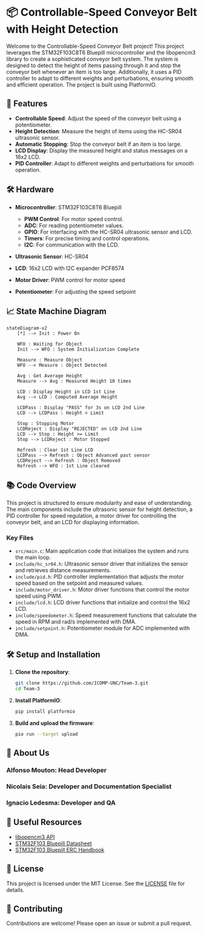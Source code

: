 # 📦 Controllable-Speed Conveyor Belt with Height Detection

Welcome to the Controllable-Speed Conveyor Belt project! This project leverages the STM32F103C8T6 Bluepill microcontroller and the libopencm3 library to create a sophisticated conveyor belt system. The system is designed to detect the height of items passing through it and stop the conveyor belt whenever an item is too large. Additionally, it uses a PID controller to adapt to different weights and perturbations, ensuring smooth and efficient operation. The project is built using PlatformIO.

## 🚀 Features

- **Controllable Speed**: Adjust the speed of the conveyor belt using a potentiometer.
- **Height Detection**: Measure the height of items using the HC-SR04 ultrasonic sensor.
- **Automatic Stopping**: Stop the conveyor belt if an item is too large.
- **LCD Display**: Display the measured height and status messages on a 16x2 LCD.
- **PID Controller**: Adapt to different weights and perturbations for smooth operation.

## 🛠️ Hardware

- **Microcontroller**: STM32F103C8T6 Bluepill
  - **PWM Control**: For motor speed control.
  - **ADC**: For reading potentiometer values.
  - **GPIO**: For interfacing with the HC-SR04 ultrasonic sensor and LCD.
  - **Timers**: For precise timing and control operations.
  - **I2C**: For communication with the LCD.

- **Ultrasonic Sensor**: HC-SR04
- **LCD**: 16x2 LCD with I2C expander PCF8574
- **Motor Driver**: PWM control for motor speed
- **Potentiometer**: For adjusting the speed setpoint

## 📈 State Machine Diagram

```mermaid
stateDiagram-v2
    [*] --> Init : Power On

    WFO : Waiting for Object
    Init --> WFO : System Initialization Complete

    Measure : Measure Object
    WFO --> Measure : Object Detected

    Avg : Get Average Height
    Measure --> Avg : Measured Height 10 times

    LCD : Display Height in LCD 1st Line
    Avg --> LCD : Computed Average Height

    LCDPass : Display "PASS" for 3s on LCD 2nd Line
    LCD --> LCDPass : Height < Limit

    Stop : Stopping Motor
    LCDReject : Display "REJECTED" on LCD 2nd Line
    LCD --> Stop : Height >= Limit
    Stop --> LCDReject : Motor Stopped

    Refresh : Clear 1st Line LCD
    LCDPass --> Refresh : Object Advanced past sensor
    LCDReject --> Refresh : Object Removed
    Refresh --> WFO : 1st Line cleared
```

## 📚 Code Overview

This project is structured to ensure modularity and ease of understanding. The main components include the ultrasonic sensor for height detection, a PID controller for speed regulation, a motor driver for controlling the conveyor belt, and an LCD for displaying information.

### Key Files

- `src/main.c`: Main application code that initializes the system and runs the main loop.
- `include/hc_sr04.h`: Ultrasonic sensor driver that initializes the sensor and retrieves distance measurements.
- `include/pid.h`: PID controller implementation that adjusts the motor speed based on the setpoint and measured values.
- `include/motor_driver.h`: Motor driver functions that control the motor speed using PWM.
- `include/lcd.h`: LCD driver functions that initialize and control the 16x2 LCD.
- `include/speedometer.h`: Speed measurement functions that calculate the speed in RPM and rad/s implemented with DMA.
- `include/setpoint.h`: Potentiometer module for ADC implemented with DMA.

## 🛠️ Setup and Installation

1. **Clone the repository**:
    ```sh
    git clone https://github.com/ICOMP-UNC/Team-3.git
    cd Team-3
    ```

2. **Install PlatformIO**:
    ```sh
    pip install platformio
    ```

3. **Build and upload the firmware**:
    ```sh
    pio run --target upload
    ```

## 🔎 About Us

### **Alfonso Mouton**: Head Developer



### **Nicolais Seia**: Developer and Documentation Specialist



### **Ignacio Ledesma**: Developer and QA

## 🧩 Useful Resources

- [libopencm3 API](https://libopencm3.org/docs/latest/html/)
- [STM32F103 Bluepill Datasheet](https://www.st.com/resource/en/datasheet/stm32f103c8.pdf)
- [STM32F103 Bluepill ERC Handbook](https://erc-bpgc.github.io/handbook/electronics/Development_Boards/STM32/)

## 📜 License

This project is licensed under the MIT License. See the [LICENSE](LICENSE) file for details.

## 🤝 Contributing

Contributions are welcome! Please open an issue or submit a pull request.

